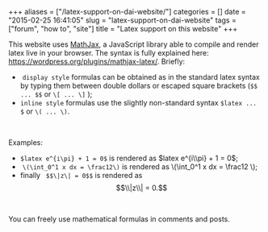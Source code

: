 +++
aliases = ["/latex-support-on-dai-website/"]
categories = []
date = "2015-02-25 16:41:05"
slug = "latex-support-on-dai-website"
tags = ["forum", "how to", "site"]
title = "Latex support on this website"
+++

This website uses [MathJax](https://www.mathjax.org "MathJax"), a
JavaScript library able to compile and render latex live in your
browser. The syntax is fully explained here:
<https://wordpress.org/plugins/mathjax-latex/>. Briefly:

-    `display style` formulas can be obtained as in the standard latex
    syntax by typing them between double dollars or escaped square
    brackets (`$$ ... $$` or `\[ ... \]` );
-   `inline style` formulas use the slightly non-standard syntax
    `$latex ... $` or `\( ... \)`.

 

Examples:

-   `$latex e^{i\pi} + 1 = 0$` is rendered as $latex e^{i\\pi} + 1 = 0$;
-    `\(\int_0^1 x dx = \frac12\)` is rendered as \\(\\int\_0^1 x dx =
    \\frac12 \\);
-   finally ` $$\|z\| = 0$$` is rendered as  $$\\|z\\| = 0.$$

 

You can freely use mathematical formulas in comments and posts.
